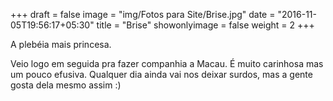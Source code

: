 +++
draft = false
image = "img/Fotos para Site/Brise.jpg"
date = "2016-11-05T19:56:17+05:30"
title = "Brise"
showonlyimage = false
weight = 2
+++

A plebéia mais princesa.
<!--more-->

Veio logo em seguida pra fazer companhia a Macau. É muito carinhosa mas um pouco efusiva. Qualquer dia ainda vai nos deixar surdos, mas a gente gosta dela mesmo assim :)

